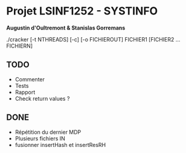 # Projet LSINF1252 - SYSTINFO
**Augustin d'Oultremont & Stanislas Gorremans**

./cracker [-t NTHREADS] [-c] [-o FICHIEROUT] FICHIER1 [FICHIER2 ... FICHIERN]

## TODO

- Commenter
- Tests
- Rapport
- Check return values ?

## DONE

- Répétition du dernier MDP
- Plusieurs fichiers IN
- fusionner insertHash et insertResRH